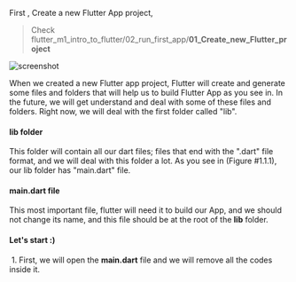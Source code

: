 

First , Create a new Flutter App project, 

> Check flutter_m1_intro_to_flutter/02_run_first_app/**01_Create_new_Flutter_project**

![screenshot](https://lh3.googleusercontent.com/HesiyAuq_Y_PeOrPukG3kf51bC4oZj0u5kqCdBiGKUMhNb67IbE2UF1u7_LJ2ZfJ75fby5niC7_qJVVAr-Yb2ixN1yU3RiI_NN_BkUOcH26aVe2E-WcBc5higffVvaBv_0xEK0u8)


When we created a new Flutter app project, Flutter will create and generate some files and folders that will help us to build Flutter App as you see in. In the future, we will get understand and deal with some of these files and folders. Right now, we will deal with the first folder called "lib".



#### **lib folder**

This folder will contain all our dart files; files that end with the ".dart" file format, and we will deal with this folder a lot. As you see in (Figure #1.1.1), our lib folder has "main.dart" file.



#### **main.dart file**

This most important file, flutter will need it to build our App, and we should not change its name, and this file should be at the root of the **lib** folder.





#### **Let's start :)**

​	1. First, we will open the **main.dart** file and we will remove all the codes inside it.

​	

